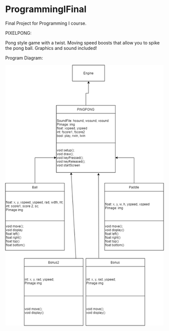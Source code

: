 # ProgrammingIFinal
Final Project for Programming I course.

PIXELPONG:

Pong style game with a twist. Moving speed boosts that allow you to spike the pong ball. Graphics and sound included!

Program Diagram:

![Diagram](https://github.com/Ctrl-SimonLi/ProgrammingIFinal/blob/main/images/FPdiagram.png)


